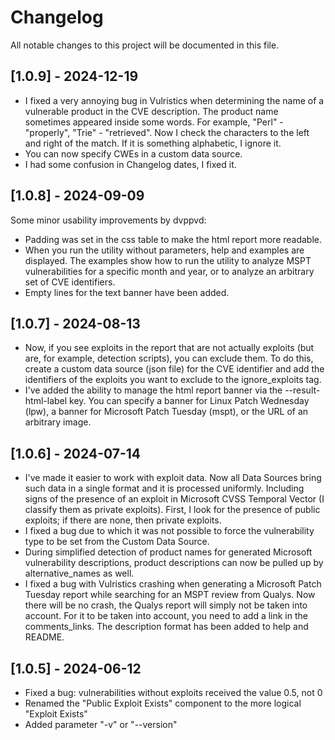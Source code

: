 # Changelog

All notable changes to this project will be documented in this file.

## [1.0.9] - 2024-12-19

- I fixed a very annoying bug in Vulristics when determining the name of a vulnerable product in the CVE description. The product name sometimes appeared inside some words. For example, "Perl" - "properly", "Trie" - "retrieved". Now I check the characters to the left and right of the match. If it is something alphabetic, I ignore it.
- You can now specify CWEs in a custom data source.
- I had some confusion in Changelog dates, I fixed it.

## [1.0.8] - 2024-09-09

Some minor usability improvements by dvppvd:
- Padding was set in the css table to make the html report more readable.
- When you run the utility without parameters, help and examples are displayed. The examples show how to run the utility to analyze MSPT vulnerabilities for a specific month and year, or to analyze an arbitrary set of CVE identifiers.
- Empty lines for the text banner have been added.

## [1.0.7] - 2024-08-13

- Now, if you see exploits in the report that are not actually exploits (but are, for example, detection scripts), you can exclude them. To do this, create a custom data source (json file) for the CVE identifier and add the identifiers of the exploits you want to exclude to the ignore_exploits tag.
- I've added the ability to manage the html report banner via the --result-html-label key. You can specify a banner for Linux Patch Wednesday (lpw), a banner for Microsoft Patch Tuesday (mspt), or the URL of an arbitrary image.

## [1.0.6] - 2024-07-14

- I've made it easier to work with exploit data. Now all Data Sources bring such data in a single format and it is processed uniformly. Including signs of the presence of an exploit in Microsoft CVSS Temporal Vector (I classify them as private exploits). First, I look for the presence of public exploits; if there are none, then private exploits.
- I fixed a bug due to which it was not possible to force the vulnerability type to be set from the Custom Data Source.
- During simplified detection of product names for generated Microsoft vulnerability descriptions, product descriptions can now be pulled up by alternative_names as well.
- I fixed a bug with Vulristics crashing when generating a Microsoft Patch Tuesday report while searching for an MSPT review from Qualys. Now there will be no crash, the Qualys report will simply not be taken into account. For it to be taken into account, you need to add a link in the comments_links. The description format has been added to help and README.

## [1.0.5] - 2024-06-12

- Fixed a bug: vulnerabilities without exploits received the value 0.5, not 0
- Renamed the "Public Exploit Exists" component to the more logical "Exploit Exists"
- Added parameter "-v" or "--version"